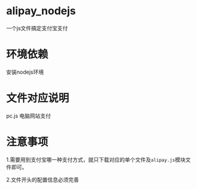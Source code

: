 # alipay_nodejs
一个js文件搞定支付宝支付

# 环境依赖
安装nodejs环境

# 文件对应说明
pc.js 电脑网站支付

# 注意事项
1.需要用到支付宝哪一种支付方式，就只下载对应的单个文件及`alipay.js`模块文件即可。

2.文件开头的配置信息必须完善

